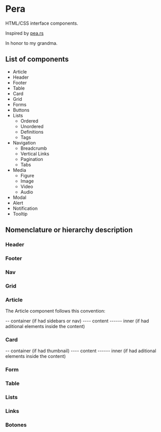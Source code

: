 # Pera

HTML/CSS interface components.

Inspired by [pea.rs](https://pea.rs)

In honor to my grandma.


## List of components

* Article
* Header
* Footer
* Table
* Card
* Grid
* Forms
* Buttons
* Lists
	* Ordered
	* Unordered
	* Definitions
	* Tags
* Navigation
	* Breadcrumb
	* Vertical Links
	* Pagination
	* Tabs
* Media
	* Figure
	* Image
	* Video
	* Audio
* Modal
* Alert
* Notification
* Tooltip

## Nomenclature or hierarchy description

### Header

### Footer

### Nav

### Grid

### Article

The Article component follows this convention: 

-- container (if had sidebars or nav)
---- content
------ inner (if had aditional elements inside the content)

### Card

-- container (if had thumbnail)
---- content
------ inner (if had aditional elements inside the content)

### Form


### Table


### Lists


### Links


### Botones
